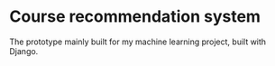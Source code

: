 # Course recommendation system

The prototype mainly built for my machine learning project, built with Django.
